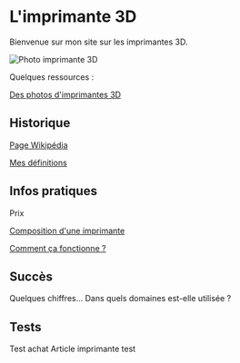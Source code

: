 # L'imprimante 3D

Bienvenue sur mon site sur les imprimantes 3D.

![Photo imprimante 3D](https://user-images.githubusercontent.com/62696199/78220931-b9542b80-74c2-11ea-9645-de4a6b20e314.jpg)

Quelques ressources :

[Des photos d'imprimantes 3D](https://www.ecosia.org/images?q=Imprimantes+3D#id=)

## Historique
[Page Wikipédia](https://fr.wikipedia.org/wiki/Impression_3D)

[Mes définitions](definition.md)

## Infos pratiques
Prix

[Composition d'une imprimante](composition3dmatériel.md)

[Comment ça fonctionne ?](commentçafonctionne.md)

## Succès 
Quelques chiffres...
Dans quels domaines est-elle utilisée ?

## Tests
Test achat
Article imprimante test
